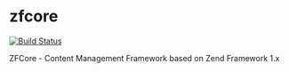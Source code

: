 zfcore
======

[![Build Status](https://secure.travis-ci.org/nixsolutions/zfcore.png)](https://travis-ci.org/nixsolutions/zfcore)


ZFCore - Content Management Framework based on Zend Framework 1.x



